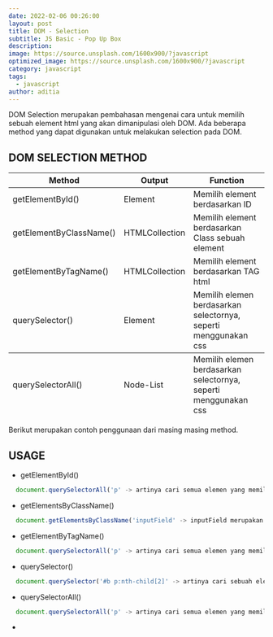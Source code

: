 ```yaml
---
date: 2022-02-06 00:26:00
layout: post
title: DOM - Selection
subtitle: JS Basic - Pop Up Box
description:
image: https://source.unsplash.com/1600x900/?javascript
optimized_image: https://source.unsplash.com/1600x900/?javascript
category: javascript
tags:
  - javascript
author: aditia
---
```


DOM Selection merupakan pembahasan mengenai cara untuk memilih sebuah element html yang akan dimanipulasi oleh DOM. Ada beberapa method yang dapat digunakan untuk melakukan selection pada DOM.

## DOM SELECTION METHOD

<!-- Aenean lacinia bibendum nulla sed consectetur. Lorem ipsum dolor sit amet, consectetur adipiscing elit. -->

<table>
  <thead>
    <tr>
      <th>Method</th>
      <th>Output</th>
      <th>Function</th>
    </tr>
  </thead>
  <tfoot>
    <tr>
      <td>querySelectorAll()</td>
      <td>Node-List</td>
      <td>Memilih elemen berdasarkan selectornya, seperti menggunakan css</td>
    </tr>
  </tfoot>
  <tbody>
    <tr>
      <td>getElementById()</td>
      <td>Element</td>
      <td>Memilih element berdasarkan ID</td>
    </tr>
    <tr>
      <td>getElementByClassName()</td>
      <td>HTMLCollection</td>
      <td>Memilih element berdasarkan Class sebuah element</td>
    </tr>
    <tr>
      <td>getElementByTagName()</td>
      <td>HTMLCollection</td>
      <td>Memilih element berdasarkan TAG html</td>
    </tr>
    <tr>
      <td>querySelector()</td>
      <td>Element</td>
      <td>Memilih elemen berdasarkan selectornya, seperti menggunakan css</td>
    </tr>
  </tbody>
</table>

Berikut merupakan contoh penggunaan dari masing masing method.

## USAGE

- getElementById()

```javascript
  document.querySelectorAll('p' -> artinya cari semua elemen yang memiliki tag p)
```

- getElementsByClassName()

```javascript
  document.getElementsByClassName('inputField' -> inputField merupakan class dari sebuah element HTML)
```

- getElementByTagName()

```javascript
  document.querySelectorAll('p' -> artinya cari semua elemen yang memiliki tag p)
```

- querySelector()

```javascript
  document.querySelector('#b p:nth-child[2]' -> artinya cari sebuah element yang ID nya b dan cari tag p urutan ke dua)
```

- querySelectorAll()

```javascript
  document.querySelectorAll('p' -> artinya cari semua elemen yang memiliki tag p)
```

-
